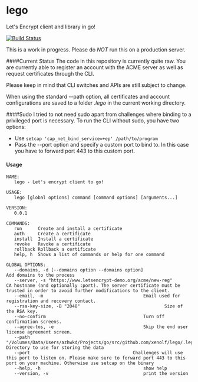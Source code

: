 # lego
Let's Encrypt client and library in go!

[![Build Status](https://travis-ci.org/xenolf/lego.svg?branch=master)](https://travis-ci.org/xenolf/lego)

This is a work in progress. Please do *NOT* run this on a production server. 

####Current Status
The code in this repository is currently quite raw.
You are currently able to register an account with the ACME server as well as request certificates through the CLI.

Please keep in mind that CLI switches and APIs are still subject to change.

When using the standard --path option, all certificates and account configurations are saved to a folder *.lego* in the current working directory.

####Sudo
I tried to not need sudo apart from challenges where binding to a privileged port is necessary.
To run the CLI without sudo, you have two options:
- Use ```setcap 'cap_net_bind_service=+ep' /path/to/program```
- Pass the --port option and specify a custom port to bind to. In this case you have to forward port 443 to this custom port.

#### Usage

```
NAME:
   lego - Let's encrypt client to go!

USAGE:
   lego [global options] command [command options] [arguments...]

VERSION:
   0.0.1

COMMANDS:
   run		Create and install a certificate
   auth		Create a certificate
   install	Install a certificate
   revoke	Revoke a certificate
   rollback	Rollback a certificate
   help, h	Shows a list of commands or help for one command
   
GLOBAL OPTIONS:
   --domains, -d [--domains option --domains option]					Add domains to the process
   --server, -s "https://www.letsencrypt-demo.org/acme/new-reg"				CA hostname (and optionally :port). The server certificate must be trusted in order to avoid further modifications to the client.
   --email, -m 										Email used for registration and recovery contact.
   --rsa-key-size, -B "2048"								Size of the RSA key.
   --no-confirm										Turn off confirmation screens.
   --agree-tos, -e									Skip the end user license agreement screen.
   --path "/Volumes/Data/Users/azhwkd/Projects/go/src/github.com/xenolf/lego/.lego"	Directory to use for storing the data
   --port 										Challenges will use this port to listen on. Please make sure to forward port 443 to this port on your machine. Otherwise use setcap on the binary
   --help, -h										show help
   --version, -v									print the version
```
